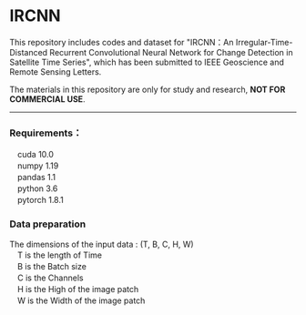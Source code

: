 # IRCNN

This repository includes codes and dataset for "IRCNN：An Irregular-Time-Distanced Recurrent Convolutional Neural Network for Change Detection in Satellite Time Series", which has been submitted to IEEE Geoscience and Remote Sensing Letters.

The materials in this repository are only for study and research, **NOT FOR COMMERCIAL USE**.  
***

### Requirements：  
　cuda 10.0  
　numpy 1.19  
　pandas 1.1  
　python 3.6  
　pytorch 1.8.1    

### Data preparation  
The dimensions of the input data :  (T, B, C, H, W)  
　T is the length of Time  
　B is the Batch size  
　C is the Channels  
　H is the High of the image patch  
　W is the Width of the image patch  

